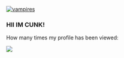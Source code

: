 <a href='https://github.com/shivamkapasia0' target="_blank"><img alt='vampires' src='https://img.shields.io/badge/vampires-100000?style=for-the-badge&logo=vampires&logoColor=000000&labelColor=d80303&color=d80303'/></a> 

### HII IM CUNK!
How many times my profile has been viewed:

![](https://komarev.com/ghpvc/?username=cunkerion&color=yellow&style=for-the-badge)
<!--
**cunkerion/cunkerion** is a ✨ _special_ ✨ repository because its `README.md` (this file) appears on your GitHub profile.

Here are some ideas to get you started:

- 🔭 I’m currently working on ...
- 🌱 I’m currently learning ...
- 👯 I’m looking to collaborate on ...
- 🤔 I’m looking for help with ...
- 💬 Ask me about ...
- 📫 How to reach me: ...
- 😄 Pronouns: ...
- ⚡ Fun fact: ...
-->
